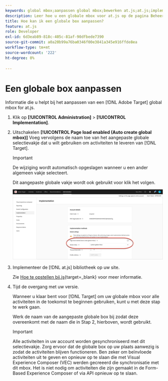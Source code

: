 ```yaml
---
keywords: global mbox;aanpassen global mbox;bewerken at.js;at.js;implementeren at.js
description: Leer hoe u een globale mbox voor at.js op de pagina Beheer-Implementatie in Adobe Target aanpast.
title: Hoe kan ik een globale box aanpassen?
feature: at.js
role: Developer
exl-id: 6d3eab89-818c-405c-81af-90dfbede7390
source-git-commit: a0a20b99a76ba0346f00e3841a345e916ffde8ea
workflow-type: tm+mt
source-wordcount: '222'
ht-degree: 0%

---
```


# Een globale box aanpassen

Informatie die u helpt bij het aanpassen van een [!DNL Adobe Target] global mbox for at.js.

1. Klik op **[!UICONTROL Administration]** > **[!UICONTROL Implementation]**.

1. Uitschakelen **[!UICONTROL Page load enabled (Auto create global mbox)]** Voeg vervolgens de naam toe van het aangepaste globale selectievakje dat u wilt gebruiken om activiteiten te leveren van [!DNL Target].

   >[!IMPORTANT]
   >
   >De wijziging wordt automatisch opgeslagen wanneer u een ander algemeen vakje selecteert.

   Dit aangepaste globale vakje wordt ook gebruikt voor klik het volgen.

   ![custom-global-mbox](/help/main/c-implementing-target/c-implementing-target-for-client-side-web/t-mbox-download/c-understanding-global-mbox/assets/custom-global-mbox.png)

1. Implementeer de [!DNL at.js] bibliotheek op uw site.

   Zie [Hoe te opstellen bij.js](https://developer.adobe.com/target/implement/client-side/atjs/how-to-deployatjs/how-to-deployatjs/){target=_blank} voor meer informatie.

1. Tijd de overgang met uw versie.

   Wanneer u klaar bent voor [!DNL Target] om uw globale mbox voor alle activiteiten in de toekomst te beginnen gebruiken, kunt u met deze stap te werk gaan.

   Werk de naam van de aangepaste globale box bij zodat deze overeenkomt met de naam die in Stap 2, hierboven, wordt gebruikt.

   >[!IMPORTANT]
   >
   >Alle activiteiten in uw account worden gesynchroniseerd met dit selectievakje. Zorg ervoor dat de globale box op uw plaats aanwezig is zodat de activiteiten blijven functioneren. Ben zeker om beïnvloede activiteiten uit te geven en opnieuw op te slaan die met Visual Experience Composer (VEC) werden gecreeerd die synchronisatie met dit mbox. Het is niet nodig om activiteiten die zijn gemaakt in de Form-Based Experience Composer of via API opnieuw op te slaan.

